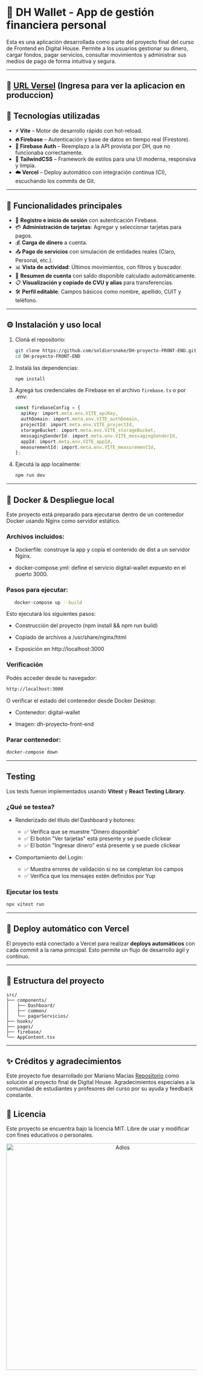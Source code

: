 # 💸 DH Wallet - App de gestión financiera personal

Esta es una aplicación desarrollada como parte del proyecto final del curso de Frontend en Digital House. Permite a los usuarios gestionar su dinero, cargar fondos, pagar servicios, consultar movimientos y administrar sus medios de pago de forma intuitiva y segura.

---

## 💎 **[URL Versel](https://dh-proyecto-front-end.vercel.app/)** (Ingresa para ver la aplicacion en produccion)

## 🚀 Tecnologías utilizadas

- **⚡ Vite** – Motor de desarrollo rápido con hot-reload.
- **🔥 Firebase** – Autenticación y base de datos en tiempo real (Firestore).
- **🔐 Firebase Auth** – Reemplazo a la API provista por DH, que no funcionaba correctamente.
- **🎨 TailwindCSS** – Framework de estilos para una UI moderna, responsiva y limpia.
- **☁️ Vercel** – Deploy automático con integración continua (CI), escuchando los commits de Git.

---

## 🔧 Funcionalidades principales

- 📲 **Registro e inicio de sesión** con autenticación Firebase.
- 💳 **Administración de tarjetas**: Agregar y seleccionar tarjetas para pagos.
- 💰 **Carga de dinero** a cuenta.
- 📤 **Pago de servicios** con simulación de entidades reales (Claro, Personal, etc.).
- 📊 **Vista de actividad**: Últimos movimientos, con filtros y buscador.
- 🧾 **Resumen de cuenta** con saldo disponible calculado automáticamente.
- 📋 **Visualización y copiado de CVU y alias** para transferencias.
- 🛠️ **Perfil editable**: Campos básicos como nombre, apellido, CUIT y teléfono.

---

## ⚙️ Instalación y uso local

1. Cloná el repositorio:

   ```bash
   git clone https://github.com/soldiersnake/DH-proyecto-FRONT-END.git
   cd DH-proyecto-FRONT-END
   ```

2. Instalá las dependencias:

   ```bash
   npm install
   ```

3. Agregá tus credenciales de Firebase en el archivo `firebase.ts` o por .env:

   ```ts
   const firebaseConfig = {
     apiKey: import.meta.env.VITE_apiKey,
     authDomain: import.meta.env.VITE_authDomain,
     projectId: import.meta.env.VITE_projectId,
     storageBucket: import.meta.env.VITE_storageBucket,
     messagingSenderId: import.meta.env.VITE_messagingSenderId,
     appId: import.meta.env.VITE_appId,
     measurementId: import.meta.env.VITE_measurementId,
   };
   ```

4. Ejecutá la app localmente:

   ```bash
   npm run dev
   ```

---

## 🐳 Docker & Despliegue local

Este proyecto está preparado para ejecutarse dentro de un contenedor Docker usando Nginx como servidor estático.

### Archivos incluidos:

- Dockerfile: construye la app y copia el contenido de dist a un servidor Nginx.

- docker-compose.yml: define el servicio digital-wallet expuesto en el puerto 3000.

### Pasos para ejecutar:

```bash
   docker-compose up --build
```

Esto ejecutará los siguientes pasos:

- Construcción del proyecto (npm install && npm run build)

- Copiado de archivos a /usr/share/nginx/html

- Exposición en http://localhost:3000

### Verificación

Podés acceder desde tu navegador:

```bash
http://localhost:3000
```

O verificar el estado del contenedor desde Docker Desktop:

- Contenedor: digital-wallet

- Imagen: dh-proyecto-front-end

### Parar contenedor:

```bash
docker-compose down
```

---

## Testing

Los tests fueron implementados usando **Vitest** y **React Testing Library**.

### ¿Qué se testea?

- Renderizado del título del Dashboard y botones:

  - ✅ Verifica que se muestre "Dinero disponible"
  - ✅ El botón "Ver tarjetas" está presente y se puede clickear
  - ✅ El botón "Ingresar dinero" está presente y se puede clickear

- Comportamiento del Login:
  - ✅ Muestra errores de validación si no se completan los campos
  - ✅ Verifica que los mensajes estén definidos por Yup

### Ejecutar los tests

```bash
npx vitest run
```

---

## 🧪 Deploy automático con Vercel

El proyecto está conectado a Vercel para realizar **deploys automáticos** con cada commit a la rama principal. Esto permite un flujo de desarrollo ágil y continuo.

---

## 📁 Estructura del proyecto

```
src/
├── components/
│   ├── Dashboard/
│   ├── common/
│   └── pagarServicios/
├── hooks/
├── pages/
├── firebase/
└── AppContent.tsx
```

---

## ✨ Créditos y agradecimientos

Este proyecto fue desarrollado por Mariano Macias [Repositorio](https://github.com/soldiersnake) como solución al proyecto final de Digital House. Agradecimientos especiales a la comunidad de estudiantes y profesores del curso por su ayuda y feedback constante.

## 📝 Licencia

Este proyecto se encuentra bajo la licencia MIT. Libre de usar y modificar con fines educativos o personales.

<div align="center">
  <img src="https://media.giphy.com/media/xT9IgG50Fb7Mi0prBC/giphy.gif" alt="Adios" width="600">
</div>
